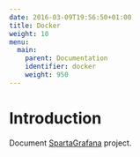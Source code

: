 ```yaml
---
date: 2016-03-09T19:56:50+01:00
title: Docker
weight: 10
menu:
  main:
    parent: Documentation
    identifier: docker
    weight: 950
---
```


# Introduction

Document [SpartaGrafana](https://github.com/mweagle/SpartaGrafana) project.